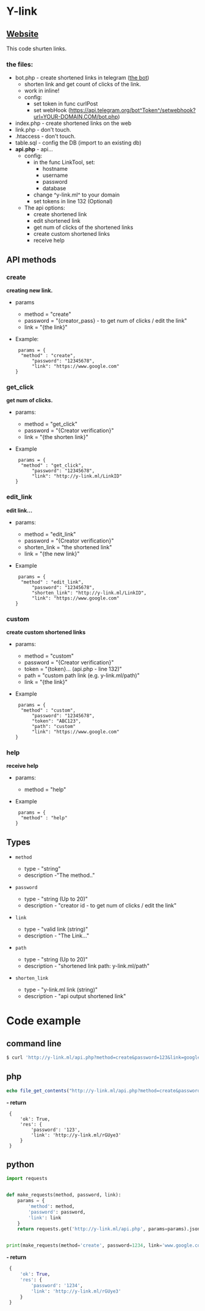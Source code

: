 # Y-link
## [Website](http://y-link.ml)

This code shurten links.

### the files:
* bot.php - create shortened links in telegram ([the bot](https://t.me/YLINKBot)) 
    * shorten link and get count of clicks of the link.
    * work in inline!
    * config:
        * set token in func curlPost
        * set webHook (https://api.telegram.org/bot^Token^/setwebhook?url=YOUR-DOMAIN.COM/bot.php)
* index.php - create shortened links on the web
* link.php  - don't touch.
* .htaccess - don't touch.
* table.sql - config the DB (import to an existing db)
* **api.php** - api...
    * config:
        * in the func LinkTool, set:
            * hostname
            * username
            * password
            * database
        * change ^y-link.ml^ to your domain
        * set tokens in line 132 (Optional) 
    * The api options:
        * create shortened link
        * edit shortened link
        * get num of clicks of the shortened links
        * create custom shortened links
        * receive help

## API methods

### create 
**creating new link.**

- params
    * method    = "create"
    * password  = "{creator_pass} - to get num of clicks / edit the link"
    * link      = "{the link}"

- Example:

       params = {
        "method" : "create",
            "password": "12345678",
            "link": "https://www.google.com"
      }
  
### get_click
**get num of clicks.**

- params:
  * method = "get_click"
  * password = "{Creator verification}"
  * link  = "{the shorten link}"

- Example

       params = {
        "method" : "get_click",
            "password": "12345678",
            "link": "http://y-link.ml/LinkID"
      }

### edit_link
**edit link...**

- params:
  * method = "edit_link"
  * password = "{Creator verification}"
  * shorten_link = "the shortened link"
  * link  = "{the new link}"

- Example

       params = {
        "method" : "edit_link",
            "password": "12345678",
            "shorten_link": "http://y-link.ml/LinkID",
            "link": "https://www.google.com"
      }

### custom
**create custom shortened links**

- params:
  * method = "custom"
  * password = "{Creator verification}"
  * token = "{token}... (api.php - line 132)"
  * path = "custom path link (e.g. y-link.ml/path)"
  * link  = "{the link}"

- Example

       params = {
        "method" : "custom",
            "password": "12345678",
            "token": "ABC123",
            "path": "custom"
            "link": "https://www.google.com"
      }

### help
**receive help**

- params:
  * method = "help"

- Example

       params = {
        "method" : "help"
      }

## Types

* `method` 
    - type -  "string"
    - description -"The method.."

* `password`
     - type  - "string (Up to 20)"
     - description - "creator id - to get num of clicks / edit the link"

* `link`
    - type - "valid link (string)"
    - description - "The Link..."

* `path` 
    - type - "string (Up to 20)"
    - description - "shortened link path: y-link.ml/path"

* `shorten_link`
    - type - "y-link.ml link (string)"
    - description - "api output shortened link"


# Code example  

## command line
```bash
$ curl 'http://y-link.ml/api.php?method=create&password=123&link=google.com
```

## php
```php
echo file_get_contents("http://y-link.ml/api.php?method=create&password=123&link=google.com");
```
**- return**
```
 {
     'ok': True,
     'res': {
         'password': '123', 
         'link': 'http://y-link.ml/rGUye3'
     }
 }
```


## python

```python
import requests


def make_requests(method, password, link):
    params = {
        'method': method,
        'password': password,
        'link': link
    }
    return requests.get('http://y-link.ml/api.php', params=params).json()


print(make_requests(method='create', password=1234, link='www.google.com'))

```
**- return**
```python
 {
     'ok': True,
     'res': {
         'password': '1234', 
         'link': 'http://y-link.ml/rGUye3'
     }
 }
```
